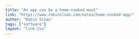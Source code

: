 ```yaml
---
title: "An app can be a home-cooked meal"
link: "https://www.robinsloan.com/notes/home-cooked-app/"
author: "Robin Sloan"
tags: ["software"]
layout: "link.tsx"
---
```

